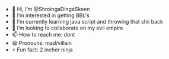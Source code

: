 - 👋 Hi, I’m @ShroingaDingaSkeen
- 👀 I’m interested in getting BBL's
- 🌱 I’m currently learning java script and throwing that shii back 
- 💞️ I’m looking to collaborate on my evil empire
- 📫 How to reach me: dont 
- 😄 Pronouns: mad/villain 
- ⚡ Fun fact: 2 incher ninja 

<!---
ShroingaDingaSkeen/ShroingaDingaSkeen is a ✨ special ✨ repository because its `README.md` (this file) appears on your GitHub profile.
You can click the Preview link to take a look at your changes.
--->
